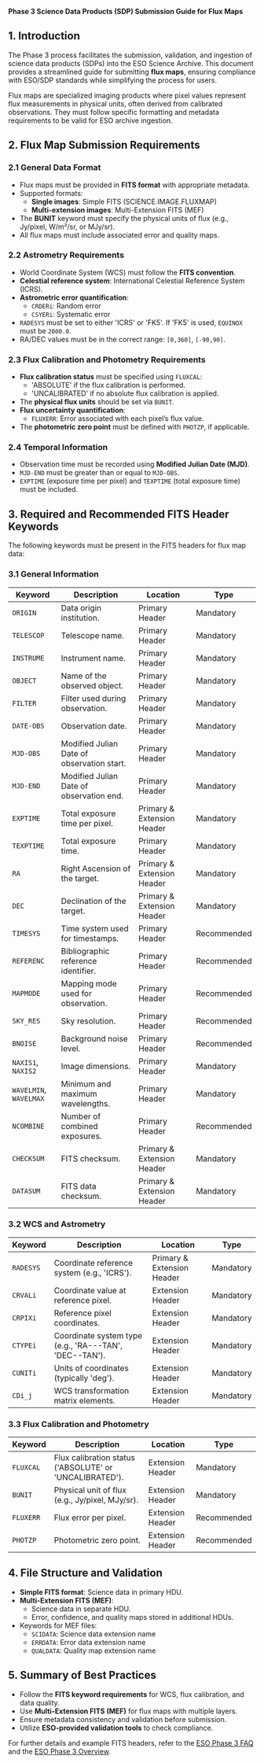 **Phase 3 Science Data Products (SDP) Submission Guide for Flux Maps**

## 1. Introduction
The Phase 3 process facilitates the submission, validation, and ingestion of science data products (SDPs) into the ESO Science Archive. This document provides a streamlined guide for submitting **flux maps**, ensuring compliance with ESO/SDP standards while simplifying the process for users.

Flux maps are specialized imaging products where pixel values represent flux measurements in physical units, often derived from calibrated observations. They must follow specific formatting and metadata requirements to be valid for ESO archive ingestion.

## 2. Flux Map Submission Requirements

### 2.1 General Data Format
- Flux maps must be provided in **FITS format** with appropriate metadata.
- Supported formats:
  - **Single images**: Simple FITS (SCIENCE.IMAGE.FLUXMAP)
  - **Multi-extension images**: Multi-Extension FITS (MEF)
- The **BUNIT** keyword must specify the physical units of flux (e.g., Jy/pixel, W/m²/sr, or MJy/sr).
- All flux maps must include associated error and quality maps.

### 2.2 Astrometry Requirements
- World Coordinate System (WCS) must follow the **FITS convention**.
- **Celestial reference system**: International Celestial Reference System (ICRS).
- **Astrometric error quantification**:
  - `CRDERi`: Random error
  - `CSYERi`: Systematic error
- `RADESYS` must be set to either 'ICRS' or 'FK5'. If 'FK5' is used, `EQUINOX` must be `2000.0`.
- RA/DEC values must be in the correct range: `[0,360]`, `[-90,90]`.

### 2.3 Flux Calibration and Photometry Requirements
- **Flux calibration status** must be specified using `FLUXCAL`:
  - 'ABSOLUTE' if the flux calibration is performed.
  - 'UNCALIBRATED' if no absolute flux calibration is applied.
- The **physical flux units** should be set via `BUNIT`.
- **Flux uncertainty quantification**:
  - `FLUXERR`: Error associated with each pixel’s flux value.
- The **photometric zero point** must be defined with `PHOTZP`, if applicable.

### 2.4 Temporal Information
- Observation time must be recorded using **Modified Julian Date (MJD)**.
- `MJD-END` must be greater than or equal to `MJD-OBS`.
- `EXPTIME` (exposure time per pixel) and `TEXPTIME` (total exposure time) must be included.

## 3. Required and Recommended FITS Header Keywords
The following keywords must be present in the FITS headers for flux map data:

### 3.1 General Information
| Keyword  | Description | Location | Type |
|----------|-------------|----------|------|
| `ORIGIN` | Data origin institution. | Primary Header | Mandatory |
| `TELESCOP` | Telescope name. | Primary Header | Mandatory |
| `INSTRUME` | Instrument name. | Primary Header | Mandatory |
| `OBJECT` | Name of the observed object. | Primary Header | Mandatory |
| `FILTER` | Filter used during observation. | Primary Header | Mandatory |
| `DATE-OBS` | Observation date. | Primary Header | Mandatory |
| `MJD-OBS` | Modified Julian Date of observation start. | Primary Header | Mandatory |
| `MJD-END` | Modified Julian Date of observation end. | Primary Header | Mandatory |
| `EXPTIME` | Total exposure time per pixel. | Primary & Extension Header | Mandatory |
| `TEXPTIME` | Total exposure time. | Primary Header | Mandatory |
| `RA` | Right Ascension of the target. | Primary & Extension Header | Mandatory |
| `DEC` | Declination of the target. | Primary & Extension Header | Mandatory |
| `TIMESYS` | Time system used for timestamps. | Primary Header | Recommended |
| `REFERENC` | Bibliographic reference identifier. | Primary Header | Recommended |
| `MAPMODE` | Mapping mode used for observation. | Primary Header | Recommended |
| `SKY_RES` | Sky resolution. | Primary Header | Recommended |
| `BNOISE` | Background noise level. | Primary Header | Recommended |
| `NAXIS1`, `NAXIS2` | Image dimensions. | Primary Header | Mandatory |
| `WAVELMIN`, `WAVELMAX` | Minimum and maximum wavelengths. | Primary Header | Mandatory |
| `NCOMBINE` | Number of combined exposures. | Primary Header | Recommended |
| `CHECKSUM` | FITS checksum. | Primary & Extension Header | Mandatory |
| `DATASUM` | FITS data checksum. | Primary & Extension Header | Mandatory |

### 3.2 WCS and Astrometry
| Keyword  | Description | Location | Type |
|----------|-------------|----------|------|
| `RADESYS` | Coordinate reference system (e.g., 'ICRS'). | Primary & Extension Header | Mandatory |
| `CRVALi` | Coordinate value at reference pixel. | Extension Header | Mandatory |
| `CRPIXi` | Reference pixel coordinates. | Extension Header | Mandatory |
| `CTYPEi` | Coordinate system type (e.g., 'RA---TAN', 'DEC--TAN'). | Extension Header | Mandatory |
| `CUNITi` | Units of coordinates (typically 'deg'). | Extension Header | Mandatory |
| `CDi_j`  | WCS transformation matrix elements. | Extension Header | Mandatory |

### 3.3 Flux Calibration and Photometry
| Keyword  | Description | Location | Type |
|----------|-------------|----------|------|
| `FLUXCAL` | Flux calibration status ('ABSOLUTE' or 'UNCALIBRATED'). | Extension Header | Mandatory |
| `BUNIT` | Physical unit of flux (e.g., Jy/pixel, MJy/sr). | Extension Header | Mandatory |
| `FLUXERR` | Flux error per pixel. | Extension Header | Recommended |
| `PHOTZP`  | Photometric zero point. | Extension Header | Recommended |

## 4. File Structure and Validation
- **Simple FITS format**: Science data in primary HDU.
- **Multi-Extension FITS (MEF)**:
  - Science data in separate HDU.
  - Error, confidence, and quality maps stored in additional HDUs.
- Keywords for MEF files:
  - `SCIDATA`: Science data extension name
  - `ERRDATA`: Error data extension name
  - `QUALDATA`: Quality map extension name

## 5. Summary of Best Practices
- Follow the **FITS keyword requirements** for WCS, flux calibration, and data quality.
- Use **Multi-Extension FITS (MEF)** for flux maps with multiple layers.
- Ensure metadata consistency and validation before submission.
- Utilize **ESO-provided validation tools** to check compliance.

For further details and example FITS headers, refer to the [ESO Phase 3 FAQ](https://www.eso.org/sci/observing/phase3/faq.html) and the [ESO Phase 3 Overview](https://www.eso.org/sci/observing/phase3/overview.html).

